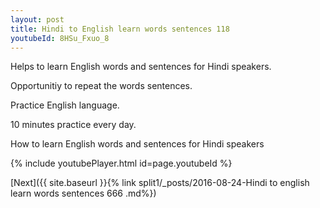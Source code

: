 ```yaml
---
layout: post
title: Hindi to English learn words sentences 118 
youtubeId: 8HSu_Fxuo_8
---
```

 
 
Helps to learn English words and sentences for Hindi speakers.

Opportunitiy to repeat the words sentences. 

Practice English language. 
 
10 minutes practice every day. 
 
How to learn English words and sentences for Hindi speakers 
 
{% include youtubePlayer.html id=page.youtubeId %}
 
 
[Next]({{ site.baseurl }}{% link  split1/_posts/2016-08-24-Hindi to english learn words sentences 666 .md%})
 
